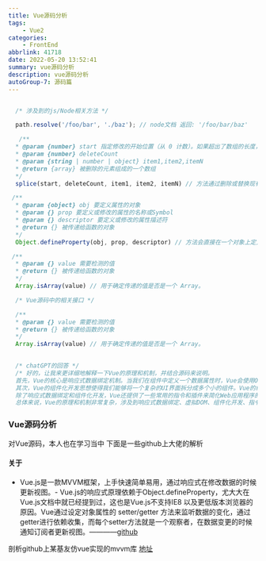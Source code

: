 ```yaml
---
title: Vue源码分析
tags: 
    - Vue2
categories: 
    - FrontEnd
abbrlink: 41718
date: 2022-05-20 13:52:41
summary: vue源码分析
description: vue源码分析
autoGroup-7: 源码篇
---
```


```js

  /* 涉及到的js/Node相关方法 */

  path.resolve('/foo/bar', './baz'); // node文档 返回: '/foo/bar/baz'

   /**
  * @param {number} start 指定修改的开始位置（从 0 计数）。如果超出了数组的长度，则从数组末尾开始添加内容；如果是负值，则表示从数组末位开始的第几位
  * @param {number} deleteCount
  * @param {string | number | object} item1,item2,itemN
  * @return {array} 被删除的元素组成的一个数组
  */
  splice(start, deleteCount, item1, item2, itemN) // 方法通过删除或替换现有元素或者原地添加新的元素来修改数组，并以数组形式返回被修改的内容。此方法会改变原数组。

 /**
  * @param {object} obj 要定义属性的对象
  * @param {} prop 要定义或修改的属性的名称或Symbol
  * @param {} descriptor 要定义或修改的属性描述符
  * @return {} 被传递给函数的对象
  */
  Object.defineProperty(obj, prop, descriptor) // 方法会直接在一个对象上定义一个新属性，或者修改一个对象的现有属性，并返回此对象。

 /**
  * @param {} value 需要检测的值
  * @return {} 被传递给函数的对象
  */
  Array.isArray(value) // 用于确定传递的值是否是一个 Array。

```

```js
  /* Vue源码中的相关接口 */

  /**
  * @param {} value 需要检测的值
  * @return {} 被传递给函数的对象
  */
  Array.isArray(value) // 用于确定传递的值是否是一个 Array。

  
  /* chatGPT的回答 */
  /* 好的，让我来更详细地解释一下Vue的原理和机制，并结合源码来说明。
  首先，Vue的核心是响应式数据绑定机制。当我们在组件中定义一个数据属性时，Vue会使用Object.defineProperty来劫持这个属性的getter和setter。这样当这个属性的值发生变化时，Vue能够自动检测到并触发视图更新。具体实现可以查看Vue源码中的observer.js文件，其中的Observer类负责将数据对象转化为响应式对象，Dep类负责管理数据属性和Watcher对象之间的依赖关系，Watcher类负责监听数据变化并调用相关的回调函数进行视图更新。
  其次，Vue的组件化开发思想使得我们能够将一个复杂的UI界面拆分成多个小的组件。Vue的组件系统使用了一个叫做VNode的虚拟DOM来描述组件的结构和状态。当一个组件的状态发生变化时，Vue会使用VNode来比较新旧状态之间的差异，并且只更新需要更新的部分，从而提高了应用程序的性能。具体实现可以查看Vue源码中的vdom目录，其中的createPatchFunction函数负责将VNode转化为真实的DOM元素，并且在比较新旧状态时只更新需要更新的部分。
  除了响应式数据绑定和组件化开发，Vue还提供了一些常用的指令和插件来简化Web应用程序的开发。比如v-if、v-for、v-bind等指令可以让我们在模板中轻松地使用条件判断、循环和数据绑定等功能。具体实现可以查看Vue源码中的compiler目录，其中的compileToFunctions函数负责将模板编译为渲染函数，渲染函数负责将数据和VNode进行关联。
  总体来说，Vue的原理和机制非常复杂，涉及到响应式数据绑定、虚拟DOM、组件化开发、指令和插件等多个方面。理解这些机制可以让我们更好地使用Vue开发Web应用程序，并且从中获得更好的性能和可维护性。同时，深入阅读Vue源码也可以帮助我们更好地理解这些机制的实现细节。 */
```



### Vue源码分析
对Vue源码，本人也在学习当中
下面是一些github上大佬的解析

#### 关于
- Vue.js是一款MVVM框架，上手快速简单易用，通过响应式在修改数据的时候更新视图。- Vue.js的响应式原理依赖于Object.defineProperty，尤大大在Vue.js文档中就已经提到过，这也是Vue.js不支持IE8 以及更低版本浏览器的原因。Vue通过设定对象属性的 setter/getter 方法来监听数据的变化，通过getter进行依赖收集，而每个setter方法就是一个观察者，在数据变更的时候通知订阅者更新视图。————[github](https://github.com/answershuto/learnVue)


剖析github上某基友仿vue实现的mvvm库
[地址](https://github.com/DMQ/mvvm)






